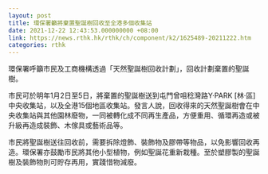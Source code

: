 ```yaml
---
layout: post
title: 環保署籲將棄置聖誕樹回收至全港多個收集站
date: 2021-12-22 12:43:53.000000000 +08:00
link: https://news.rthk.hk/rthk/ch/component/k2/1625489-20211222.htm
categories: rthk
---
```


環保署呼籲市民及工商機構透過「天然聖誕樹回收計劃」，回收計劃棄置的聖誕樹。

市民可於明年1月2日至5日，將棄置的聖誕樹送到屯門曾咀稔灣路Y·PARK [林·區]中央收集站，以及全港15個地區收集站。發言人說，回收得來的天然聖誕樹會在中央收集站與其他園林廢物，一同被轉化成不同再生產品，方便重用、循環再造或被升級再造成裝飾、木傢具或藝術品等。 
 
市民將聖誕樹送往回收前，需要拆除燈飾、裝飾物及膠帶等物品，以免影響回收再造。環保署亦鼓勵市民將其他小型植物，例如聖誕花重新栽種。至於塑膠製的聖誕樹及裝飾物則可貯存再用，實踐惜物減廢。
